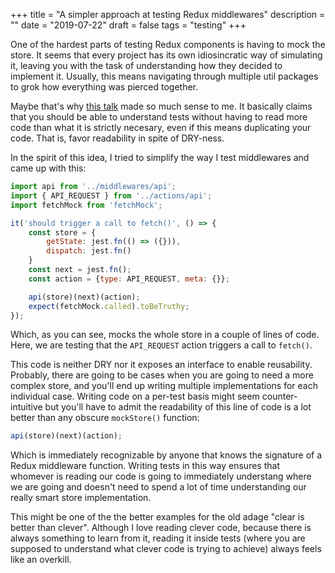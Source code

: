 +++
title = "A simpler approach at testing Redux middlewares"
description = ""
date = "2019-07-22"
draft = false
tags = "testing"
+++

One of the hardest parts of testing Redux components is having
to mock the store.  It seems that every project has 
its own idiosincratic way of simulating it, leaving
you with the task of understanding how they decided to
implement it. Usually, this means navigating through multiple
util packages to grok how everything was pierced together. 

Maybe that's why [this talk][bad test] made so much sense
to me. It basically claims that you should be able to understand
tests without having to read more code than what it is 
strictly necesary, even if this means duplicating your code.
That is, favor readability in spite of DRY-ness. 

In the spirit of this idea, I tried to simplify the way
I test middlewares and came up with this: 

```javascript
import api from '../middlewares/api';
import { API_REQUEST } from '../actions/api';
import fetchMock from 'fetchMock';

it('should trigger a call to fetch()', () => {
	const store = {
		getState: jest.fn(() => ({})),
		dispatch: jest.fn()
	}
	const next = jest.fn();
	const action = {type: API_REQUEST, meta: {}};

	api(store)(next)(action);
	expect(fetchMock.called).toBeTruthy;
});
```

Which, as you can see, mocks the whole store in a couple
of lines of code. Here, we are testing that the 
`API_REQUEST` action triggers a call to `fetch()`. 

This code is neither DRY nor it exposes an interface to 
enable reusability.  Probably, there are going to be 
cases when you are going to need a more complex store, 
and you'll end up writing multiple implementations for
each individual case. Writing code on a per-test basis 
might seem counter-intuitive
but you'll have to admit the readability of this line of 
code is a lot better than any obscure `mockStore()` function:

```javascript
api(store)(next)(action);
```

Which is immediately recognizable by anyone that knows
the signature of a Redux middleware function. Writing 
tests in this way ensures that whomever is reading
our code is going to immediately understang where 
we are going and doesn't need to spend a lot of time
understanding our really smart store implementation.

This might be one of the the better examples for the
old adage "clear is better than clever". 
Although I love reading clever 
code, because there is always something to
learn from it, reading it inside tests (where you
are supposed to understand what clever code is trying to
achieve) always feels like an overkill. 

[bad test]: https://www.youtube.com/watch?v=oO-FMAdjY68
